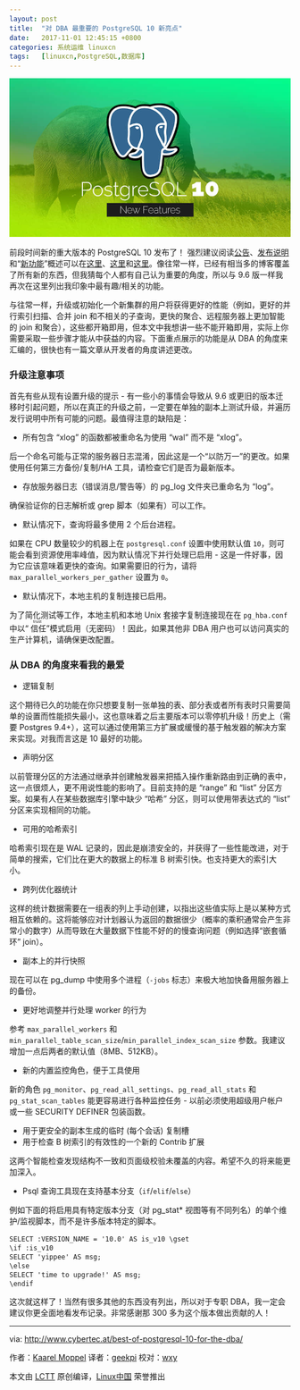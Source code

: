 ```yaml
---
layout: post
title:	"对 DBA 最重要的 PostgreSQL 10 新亮点"
date:	2017-11-01 12:45:15 +0800 
categories:	系统运维 linuxcn 
tags:	[linuxcn,PostgreSQL,数据库]
---
```



![](/Asserts/Images/album/201711/01/124522ywn9z22vvce11wf5.jpg)


前段时间新的重大版本的 PostgreSQL 10 发布了！ 强烈建议阅读[公告](https://www.postgresql.org/about/news/1786/)、[发布说明](https://www.postgresql.org/docs/current/static/release-10.html)和“[新功能](https://wiki.postgresql.org/wiki/New_in_postgres_10)”概述可以在[这里](https://www.postgresql.org/about/news/1786/)、[这里](https://www.postgresql.org/docs/current/static/release-10.html)和[这里](https://wiki.postgresql.org/wiki/New_in_postgres_10)。像往常一样，已经有相当多的博客覆盖了所有新的东西，但我猜每个人都有自己认为重要的角度，所以与 9.6 版一样我再次在这里列出我印象中最有趣/相关的功能。


与往常一样，升级或初始化一个新集群的用户将获得更好的性能（例如，更好的并行索引扫描、合并 join 和不相关的子查询，更快的聚合、远程服务器上更加智能的 join 和聚合），这些都开箱即用，但本文中我想讲一些不能开箱即用，实际上你需要采取一些步骤才能从中获益的内容。下面重点展示的功能是从 DBA 的角度来汇编的，很快也有一篇文章从开发者的角度讲述更改。


### 升级注意事项


首先有些从现有设置升级的提示 - 有一些小的事情会导致从 9.6 或更旧的版本迁移时引起问题，所以在真正的升级之前，一定要在单独的副本上测试升级，并遍历发行说明中所有可能的问题。最值得注意的缺陷是：


* 所有包含 “xlog” 的函数都被重命名为使用 “wal” 而不是 “xlog”。


后一个命名可能与正常的服务器日志混淆，因此这是一个“以防万一”的更改。如果使用任何第三方备份/复制/HA 工具，请检查它们是否为最新版本。
* 存放服务器日志（错误消息/警告等）的 pg\_log 文件夹已重命名为 “log”。


确保验证你的日志解析或 grep 脚本（如果有）可以工作。
* 默认情况下，查询将最多使用 2 个后台进程。


如果在 CPU 数量较少的机器上在 `postgresql.conf` 设置中使用默认值 `10`，则可能会看到资源使用率峰值，因为默认情况下并行处理已启用 - 这是一件好事，因为它应该意味着更快的查询。如果需要旧的行为，请将 `max_parallel_workers_per_gather` 设置为 `0`。
* 默认情况下，本地主机的复制连接已启用。


为了简化测试等工作，本地主机和本地 Unix 套接字复制连接现在在 `pg_hba.conf` 中以“<ruby> 信任 <rt>  trust </rt></ruby>”模式启用（无密码）！因此，如果其他非 DBA 用户也可以访问真实的生产计算机，请确保更改配置。


### 从 DBA 的角度来看我的最爱


* 逻辑复制


这个期待已久的功能在你只想要复制一张单独的表、部分表或者所有表时只需要简单的设置而性能损失最小，这也意味着之后主要版本可以零停机升级！历史上（需要 Postgres 9.4+），这可以通过使用第三方扩展或缓慢的基于触发器的解决方案来实现。对我而言这是 10 最好的功能。
* 声明分区


以前管理分区的方法通过继承并创建触发器来把插入操作重新路由到正确的表中，这一点很烦人，更不用说性能的影响了。目前支持的是 “range” 和 “list” 分区方案。如果有人在某些数据库引擎中缺少 “哈希” 分区，则可以使用带表达式的 “list” 分区来实现相同的功能。
* 可用的哈希索引


哈希索引现在是 WAL 记录的，因此是崩溃安全的，并获得了一些性能改进，对于简单的搜索，它们比在更大的数据上的标准 B 树索引快。也支持更大的索引大小。
* 跨列优化器统计


这样的统计数据需要在一组表的列上手动创建，以指出这些值实际上是以某种方式相互依赖的。这将能够应对计划器认为返回的数据很少（概率的乘积通常会产生非常小的数字）从而导致在大量数据下性能不好的的慢查询问题（例如选择“嵌套循环” join）。
* 副本上的并行快照


现在可以在 pg\_dump 中使用多个进程（`-jobs` 标志）来极大地加快备用服务器上的备份。
* 更好地调整并行处理 worker 的行为


参考 `max_parallel_workers` 和 `min_parallel_table_scan_size`/`min_parallel_index_scan_size` 参数。我建议增加一点后两者的默认值（8MB、512KB）。
* 新的内置监控角色，便于工具使用


新的角色 `pg_monitor`、`pg_read_all_settings`、`pg_read_all_stats` 和 `pg_stat_scan_tables` 能更容易进行各种监控任务 - 以前必须使用超级用户帐户或一些 SECURITY DEFINER 包装函数。
* 用于更安全的副本生成的临时 (每个会话) 复制槽
* 用于检查 B 树索引的有效性的一个新的 Contrib 扩展


这两个智能检查发现结构不一致和页面级校验未覆盖的内容。希望不久的将来能更加深入。
* Psql 查询工具现在支持基本分支（`if`/`elif`/`else`）


例如下面的将启用具有特定版本分支（对 pg\_stat\* 视图等有不同列名）的单个维护/监视脚本，而不是许多版本特定的脚本。



```
SELECT :VERSION_NAME = '10.0' AS is_v10 \gset 
\if :is_v10
SELECT 'yippee' AS msg;
\else
SELECT 'time to upgrade!' AS msg;
\endif

```


这次就这样了！当然有很多其他的东西没有列出，所以对于专职 DBA，我一定会建议你更全面地看发布记录。非常感谢那 300 多为这个版本做出贡献的人！




---


via: <http://www.cybertec.at/best-of-postgresql-10-for-the-dba/>


作者：[Kaarel Moppel](http://www.cybertec.at/author/kaarel-moppel/) 译者：[geekpi](https://github.com/geekpi) 校对：[wxy](https://github.com/wxy)


本文由 [LCTT](https://github.com/LCTT/TranslateProject) 原创编译，[Linux中国](https://linux.cn/) 荣誉推出
